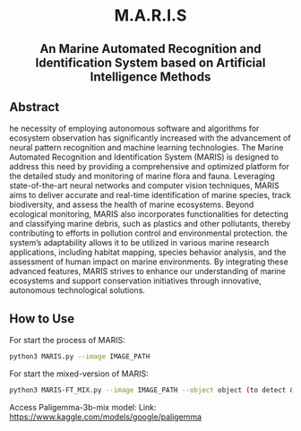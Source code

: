 <h1 align="center">M.A.R.I.S</h1>
<h2 align="center"> An Marine Automated Recognition and Identification System based on Artificial Intelligence Methods</h2>

## Abstract
he necessity of employing autonomous software and algorithms for ecosystem observation has significantly increased with the advancement of neural pattern recognition and machine learning technologies. 
The Marine Automated Recognition and Identification System (MARIS) is designed to address this need by providing a comprehensive and optimized platform for the detailed study and monitoring of marine flora and fauna. Leveraging state-of-the-art neural networks and computer vision techniques, MARIS aims to deliver accurate and real-time identification of marine species, track biodiversity, and assess the health of marine ecosystems. Beyond ecological monitoring, MARIS also incorporates functionalities for detecting and classifying marine debris, such as plastics and other pollutants, thereby contributing to efforts in pollution control and environmental protection. 
the system’s adaptability allows it to be utilized in various marine research applications, including habitat mapping, species behavior analysis, and the assessment of human impact on marine environments. By integrating these advanced features, MARIS strives to enhance our understanding of marine ecosystems and support conservation initiatives through innovative, autonomous technological solutions.

## How to Use
  For start the process of MARIS:
  ```bash
  python3 MARIS.py --image IMAGE_PATH
  ```
  For start the mixed-version of MARIS:
  ```bash
  python3 MARIS-FT_MIX.py --image IMAGE_PATH --object object (to detect & segment)
  ```
  Access Paligemma-3b-mix model:
  Link: https://www.kaggle.com/models/google/paligemma